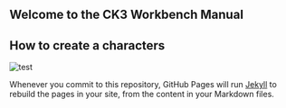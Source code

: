 ## Welcome to the CK3 Workbench Manual

## How to create a characters

![test](https://s8.gifyu.com/images/character_factory_v0.51.gif)

Whenever you commit to this repository, GitHub Pages will run [Jekyll](https://jekyllrb.com/) to rebuild the pages in your site, from the content in your Markdown files.

